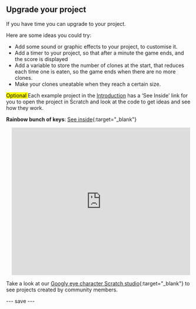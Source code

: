 ## Upgrade your project

If you have time you can upgrade to your project. 

Here are some ideas you could try:
- Add some sound or graphic effects to your project, to customise it.
- Add a timer to your project, so that after a minute the game ends, and the score is displayed
- Add a variable to store the number of clones at the start, that reduces each time one is eaten, so the game ends when there are no more clones.
- Make your clones uneatable when they reach a certain size.

<mark> Optional </mark>Each example project in the [Introduction](.) has a ‘See Inside’ link for you to open the project in Scratch and look at the code to get ideas and see how they work.

**Rainbow bunch of keys**: [See inside](https://scratch.mit.edu/projects/553712252/editor){:target="_blank"}
<div class="scratch-preview" style="margin-left: 15px;">
  <iframe allowtransparency="true" width="485" height="402" src="https://scratch.mit.edu/projects/embed/553712252/?autostart=false" frameborder="0"></iframe>
</div>

Take a look at our [Googly eye character Scratch studio](https://scratch.mit.edu/studios/29120534){:target="_blank"} to see projects created by community members.

--- save ---